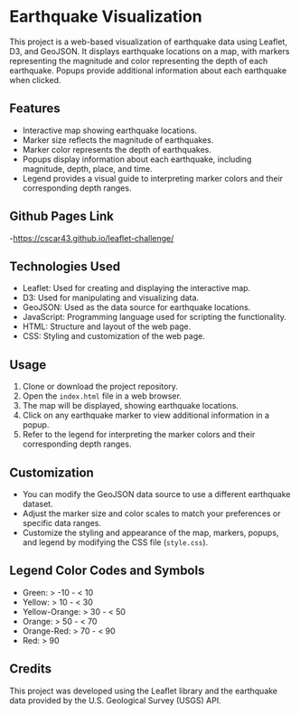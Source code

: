 # Earthquake Visualization

This project is a web-based visualization of earthquake data using Leaflet, D3, and GeoJSON. It displays earthquake locations on a map, with markers representing the magnitude and color representing the depth of each earthquake. Popups provide additional information about each earthquake when clicked.

## Features

- Interactive map showing earthquake locations.
- Marker size reflects the magnitude of earthquakes.
- Marker color represents the depth of earthquakes.
- Popups display information about each earthquake, including magnitude, depth, place, and time.
- Legend provides a visual guide to interpreting marker colors and their corresponding depth ranges.

## Github Pages Link
-https://cscar43.github.io/leaflet-challenge/

## Technologies Used

- Leaflet: Used for creating and displaying the interactive map.
- D3: Used for manipulating and visualizing data.
- GeoJSON: Used as the data source for earthquake locations.
- JavaScript: Programming language used for scripting the functionality.
- HTML: Structure and layout of the web page.
- CSS: Styling and customization of the web page.

## Usage

1. Clone or download the project repository.
2. Open the `index.html` file in a web browser.
3. The map will be displayed, showing earthquake locations.
4. Click on any earthquake marker to view additional information in a popup.
5. Refer to the legend for interpreting the marker colors and their corresponding depth ranges.

## Customization

- You can modify the GeoJSON data source to use a different earthquake dataset.
- Adjust the marker size and color scales to match your preferences or specific data ranges.
- Customize the styling and appearance of the map, markers, popups, and legend by modifying the CSS file (`style.css`).

## Legend Color Codes and Symbols

- Green: > -10 - < 10
- Yellow: > 10 - < 30
- Yellow-Orange: > 30 - < 50
- Orange: > 50 - < 70
- Orange-Red: > 70 - < 90
- Red: > 90

## Credits

This project was developed using the Leaflet library and the earthquake data provided by the U.S. Geological Survey (USGS) API.
